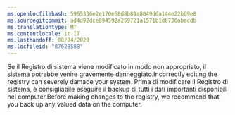 ```yaml
---
ms.openlocfilehash: 5965336e2e170e58d8b89a8049d6a144e22b09e8
ms.sourcegitcommit: ad4d92dce894592a259721a1571b1d8736abacdb
ms.translationtype: MT
ms.contentlocale: it-IT
ms.lasthandoff: 08/04/2020
ms.locfileid: "87628588"
---
```

<span data-ttu-id="61064-101">Se il Registro di sistema viene modificato in modo non appropriato, il sistema potrebbe venire gravemente danneggiato.</span><span class="sxs-lookup"><span data-stu-id="61064-101">Incorrectly editing the registry can severely damage your system.</span></span> <span data-ttu-id="61064-102">Prima di modificare il Registro di sistema, è consigliabile eseguire il backup di tutti i dati importanti disponibili nel computer.</span><span class="sxs-lookup"><span data-stu-id="61064-102">Before making changes to the registry, we recommend that you back up any valued data on the computer.</span></span>
